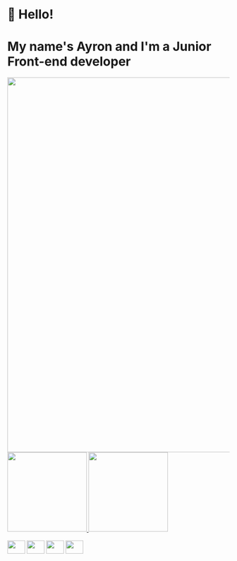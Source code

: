 # 👾 Hello!
# My name's Ayron and I'm a Junior Front-end developer
<img width="850" src="https://videoapi-muybridge.vimeocdn.com/animated-thumbnails/image/74b26c7b-3d7a-4479-abc9-f4947175c142.gif?ClientID=vimeo-core-prod&Date=1697594232&Signature=47f60003a2ffd1d7f1a911dfee71663138431b19">
<div margin="50">
  <a href="https://github.com/mrayronmatos001">
    <img height="180em" src="https://github-readme-stats.vercel.app/api?username=mrayronmatos001&show_icons=true&theme=dark&include_all_commits=true&count_private=true"/>
    <img height="180em" src="https://github-readme-stats.vercel.app/api/top-langs/?username=mrayronmatos001&layout=compact&theme=dark&lang_count=16"/>
  </a>
</div>
<br/>
<div>
  <img height="30" width="40" src="https://cdn.jsdelivr.net/gh/devicons/devicon/icons/html5/html5-original.svg"/>
  <img height="30" width="40" src="https://cdn.jsdelivr.net/gh/devicons/devicon/icons/css3/css3-original.svg"/>
  <img height="30" width="40" src="https://cdn.jsdelivr.net/gh/devicons/devicon/icons/javascript/javascript-original.svg"/>
  <img height="30" width="40" src="https://cdn.jsdelivr.net/gh/devicons/devicon/icons/sass/sass-original.svg"/>          
</div>
<br/>
